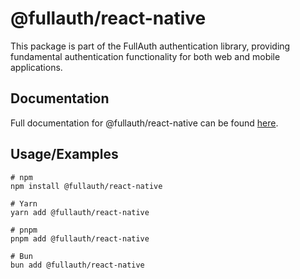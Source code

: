 # @fullauth/react-native

This package is part of the FullAuth authentication library, providing fundamental authentication functionality for both web and mobile applications.

## Documentation

Full documentation for @fullauth/react-native can be found
[here](https://full-auth.vercel.app/).

## Usage/Examples

```
# npm
npm install @fullauth/react-native

# Yarn
yarn add @fullauth/react-native

# pnpm
pnpm add @fullauth/react-native

# Bun
bun add @fullauth/react-native
```
